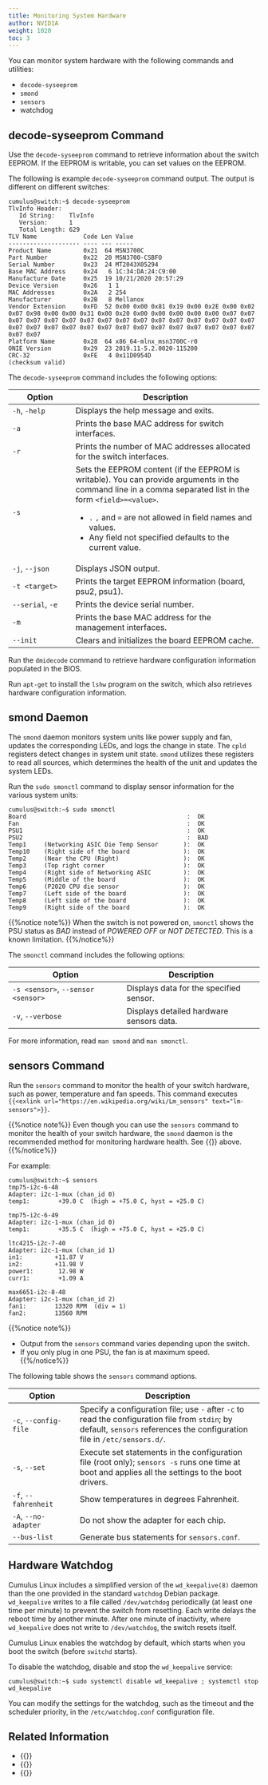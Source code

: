 ```yaml
---
title: Monitoring System Hardware
author: NVIDIA
weight: 1020
toc: 3
---
```

You can monitor system hardware with the following commands and utilities:

- `decode-syseeprom`
- `smond`
- `sensors`
- watchdog
<!-- vale off -->
## decode-syseeprom Command
<!-- vale on -->
Use the `decode-syseeprom` command to retrieve information about the switch EEPROM. If the EEPROM is writable, you can set values on the EEPROM.

The following is example `decode-syseeprom` command output. The output is different on different switches:

```
cumulus@switch:~$ decode-syseeprom
TlvInfo Header:
   Id String:    TlvInfo
   Version:      1
   Total Length: 629
TLV Name             Code Len Value
-------------------- ---- --- -----
Product Name         0x21  64 MSN3700C
Part Number          0x22  20 MSN3700-CSBFO
Serial Number        0x23  24 MT2043X05294
Base MAC Address     0x24   6 1C:34:DA:24:C9:00
Manufacture Date     0x25  19 10/21/2020 20:57:29
Device Version       0x26   1 1
MAC Addresses        0x2A   2 254
Manufacturer         0x2B   8 Mellanox
Vendor Extension     0xFD  52 0x00 0x00 0x81 0x19 0x00 0x2E 0x00 0x02 0x07 0x98 0x00 0x00 0x31 0x00 0x20 0x00 0x00 0x00 0x00 0x00 0x07 0x07 0x07 0x07 0x07 0x07 0x07 0x07 0x07 0x07 0x07 0x07 0x07 0x07 0x07 0x07 0x07 0x07 0x07 0x07 0x07 0x07 0x07 0x07 0x07 0x07 0x07 0x07 0x07 0x07 0x07 0x07 
Platform Name        0x28  64 x86_64-mlnx_msn3700C-r0
ONIE Version         0x29  23 2019.11-5.2.0020-115200
CRC-32               0xFE   4 0x11D0954D
(checksum valid)
```

The `decode-syseeprom` command includes the following options:

| Option<img width="200" />| Description |
|---------------------- |--------------------------- |
| `-h`, `-help` | Displays the help message and exits. |
| `-a` | Prints the base MAC address for switch interfaces. |
| `-r` | Prints the number of MAC addresses allocated for the switch interfaces. |
| `-s` | Sets the EEPROM content (if the EEPROM is writable). You can provide arguments in the command line in a comma separated list in the form `<field>=<value>`. <ul><li>`.` `,` and `=` are not allowed in field names and values.</li><li>Any field not specified defaults to the current value.</li></ul> |
| `-j`, `--json` | Displays JSON output. |
| `-t <target>` | Prints the target EEPROM information (board, psu2, psu1). |
| `--serial`, `-e` | Prints the device serial number. |
| `-m` | Prints the base MAC address for the management interfaces. |
| `--init` | Clears and initializes the board EEPROM cache. |

Run the `dmidecode` command to retrieve hardware configuration information populated in the BIOS.

Run `apt-get` to install the `lshw` program on the switch, which also retrieves hardware configuration information.

## smond Daemon

The `smond` daemon monitors system units like power supply and fan, updates the corresponding LEDs, and logs the change in state. The `cpld` registers detect changes in system unit state. `smond` utilizes these registers to read all sources, which determines the health of the unit and updates the system LEDs.

Run the  `sudo smonctl` command to display sensor information for the various system units:

```
cumulus@switch:~$ sudo smonctl
Board                                             :  OK
Fan                                               :  OK
PSU1                                              :  OK
PSU2                                              :  BAD
Temp1     (Networking ASIC Die Temp Sensor       ):  OK
Temp10    (Right side of the board               ):  OK
Temp2     (Near the CPU (Right)                  ):  OK
Temp3     (Top right corner                      ):  OK
Temp4     (Right side of Networking ASIC         ):  OK
Temp5     (Middle of the board                   ):  OK
Temp6     (P2020 CPU die sensor                  ):  OK
Temp7     (Left side of the board                ):  OK
Temp8     (Left side of the board                ):  OK
Temp9     (Right side of the board               ):  OK
```

{{%notice note%}}
When the switch is not powered on, `smonctl` shows the PSU status as *BAD* instead of *POWERED OFF* or *NOT DETECTED*. This is a known limitation.
{{%/notice%}}

The `smonctl` command includes the following options:

| Option <img width="200" /> | Description |
| --------| ----------- |
| `-s <sensor>`, `--sensor <sensor>` | Displays data for the specified sensor. |
| `-v`, `--verbose` | Displays detailed hardware sensors data. |

For more information, read `man smond` and `man smonctl`.

<!--You can also run these NCLU commands to show sensor information: `net show system sensors`, `net show system sensors detail`, and `net show system sensors json`.-->

## sensors Command

Run the `sensors` command to monitor the health of your switch hardware, such as power, temperature and fan speeds. This command executes `{{<exlink url="https://en.wikipedia.org/wiki/Lm_sensors" text="lm-sensors">}}`.

{{%notice note%}}
Even though you can use the `sensors` command to monitor the health of your switch hardware, the `smond` daemon is the recommended method for monitoring hardware health. See {{<link url="#smond-daemon" text="smond Daemon">}}
above.
{{%/notice%}}

For example:

```
cumulus@switch:~$ sensors
tmp75-i2c-6-48
Adapter: i2c-1-mux (chan_id 0)
temp1:        +39.0 C  (high = +75.0 C, hyst = +25.0 C)

tmp75-i2c-6-49
Adapter: i2c-1-mux (chan_id 0)
temp1:        +35.5 C  (high = +75.0 C, hyst = +25.0 C)

ltc4215-i2c-7-40
Adapter: i2c-1-mux (chan_id 1)
in1:         +11.87 V
in2:         +11.98 V
power1:       12.98 W
curr1:        +1.09 A

max6651-i2c-8-48
Adapter: i2c-1-mux (chan_id 2)
fan1:        13320 RPM  (div = 1)
fan2:        13560 RPM
```

{{%notice note%}}
- Output from the `sensors` command varies depending upon the switch.
- If you only plug in one PSU, the fan is at maximum speed.
{{%/notice%}}

The following table shows the `sensors` command options.

| Option<img width="200" /> | Description |
| ----------- | ----------- |
| `-c`, `--config-file` | Specify a configuration file; use `-` after `-c` to read the configuration file from `stdin`; by default, `sensors` references the configuration file in `/etc/sensors.d/`. |
| `-s`, `--set` | Execute set statements in the configuration file (root only); `sensors -s` runs one time at boot and applies all the settings to the boot drivers. |
| `-f`, `--fahrenheit`  | Show temperatures in degrees Fahrenheit. |
| `-A`, `--no-adapter`  | Do not show the adapter for each chip.|
| `--bus-list`| Generate bus statements for `sensors.conf`. |

## Hardware Watchdog

Cumulus Linux includes a simplified version of the `wd_keepalive(8)` daemon than the one provided in the standard `watchdog` Debian package. `wd_keepalive` writes to a file called `/dev/watchdog` periodically (at least one time per minute) to prevent the switch from resetting. Each write delays the reboot time by another minute. After one minute of inactivity, where `wd_keepalive` does not write to `/dev/watchdog`, the switch resets itself.

Cumulus Linux enables the watchdog by default, which starts when you boot the switch (before `switchd` starts).

To disable the watchdog, disable and stop the `wd_keepalive` service:

```
cumulus@switch:~$ sudo systemctl disable wd_keepalive ; systemctl stop wd_keepalive 
```

You can modify the settings for the watchdog, such as the timeout and the scheduler priority, in the `/etc/watchdog.conf` configuration file.

## Related Information

- {{<exlink url="http://packages.debian.org/search?keywords=lshw" text="packages.debian.org/search?keywords=lshw">}}
- {{<exlink url="https://en.wikipedia.org/wiki/Lm_sensors" text="lm-sensors.org">}}
- {{<exlink url="http://net-snmp.sourceforge.net/wiki/index.php/Tutorials" text="Net-SNMP tutorials">}}
